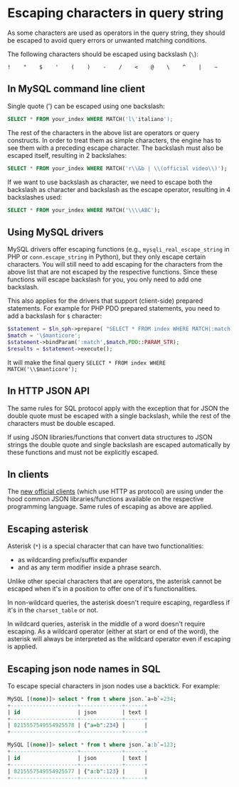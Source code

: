 # Escaping characters in query string

 As some characters are used as operators in the query string, they should be escaped to avoid query errors or  unwanted matching conditions.

 The following characters should be escaped using backslash (`\`):

```
!    "    $    '    (    )    -    /    <    @    \    ^    |    ~
```

## In MySQL command line client

Single quote (') can be escaped using one backslash:
```sql
SELECT * FROM your_index WHERE MATCH('l\'italiano');
```


The rest of the characters in the above list are operators or query constructs. In order to treat them as simple characters, the engine has to see them with a preceding escape character.
The backslash must also be escaped itself, resulting in 2 backslahes:

```sql
SELECT * FROM your_index WHERE MATCH('r\\&b | \\(official video\\)');
```

If we want to use backslash as character, we need to escape both the backslash as character and backslash as the escape operator, resulting in 4 backslashes used:

```sql
SELECT * FROM your_index WHERE MATCH('\\\\ABC');
```

## Using MySQL drivers

MySQL drivers offer escaping functions (e.g., `mysqli_real_escape_string` in PHP or `conn.escape_string` in Python), but they only escape certain characters.
You will still need to add escaping for the characters from the above list that are not escaped by the respective functions.
Since these functions will escape backslash for you, you only need to add one backslash.

This also applies for the drivers that support (client-side) prepared statements. For example for PHP PDO prepared statements, you need to add a backslash for `$` character:

```php
$statement = $ln_sph->prepare( "SELECT * FROM index WHERE MATCH(:match)");
$match = '\$manticore';
$statement->bindParam(':match',$match,PDO::PARAM_STR);
$results = $statement->execute();
```

It will make the final query `SELECT * FROM index WHERE MATCH('\\$manticore');`

## In HTTP JSON API

The same rules for SQL protocol apply with the exception that for JSON the double quote must be escaped with a single backslash, while the rest of the characters must be double escaped.


If using JSON libraries/functions that convert data structures to JSON strings the double quote and single backslash are escaped automatically by these functions and must not be explicitly escaped.


## In clients

The [new official clients](https://github.com/manticoresoftware/) (which use HTTP as protocol) are using under the hood common JSON libraries/functions available on the respective programming language. Same rules of escaping as above are applied.


## Escaping asterisk

Asterisk (`*`) is a special character that can have two functionalities:
* as wildcarding prefix/suffix expander
* and as any term modifier inside a phrase search.

Unlike other special characters that are operators, the asterisk cannot be escaped when it's in a position to offer one of it's functionalities.

In non-wildcard queries, the asterisk doesn't require escaping, regardless if it's in the `charset_table` or not.

In wildcard queries, asterisk in the middle of a word doesn't require escaping. As a wildcard operator (either at start or end of the word), the asterisk will always be interpreted as the wildcard operator even if escaping is applied.

## Escaping json node names in SQL

To escape special characters in json nodes use a backtick. For example:

```sql
MySQL [(none)]> select * from t where json.`a=b`=234;
+---------------------+-------------+------+
| id                  | json        | text |
+---------------------+-------------+------+
| 8215557549554925578 | {"a=b":234} |      |
+---------------------+-------------+------+

MySQL [(none)]> select * from t where json.`a:b`=123;
+---------------------+-------------+------+
| id                  | json        | text |
+---------------------+-------------+------+
| 8215557549554925577 | {"a:b":123} |      |
+---------------------+-------------+------+
```
